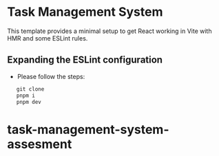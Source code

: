 # Task Management System

This template provides a minimal setup to get React working in Vite with HMR and some ESLint rules.

## Expanding the ESLint configuration

- Please follow the steps:

```js
   git clone
   pnpm i
   pnpm dev
```

# task-management-system-assesment
